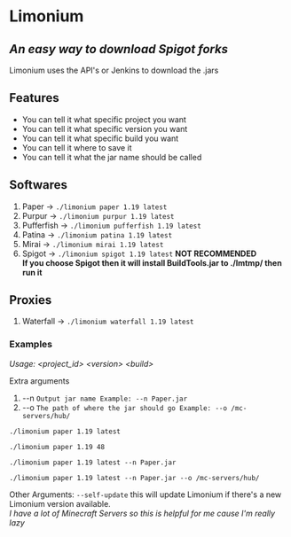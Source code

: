 # Limonium

## _An easy way to download Spigot forks_

Limonium uses the API's or Jenkins to download the .jars

## Features

- You can tell it what specific project you want
- You can tell it what specific version you want
- You can tell it what specific build you want
- You can tell it where to save it
- You can tell it what the jar name should be called

## Softwares

1. Paper -> `./limonium paper 1.19 latest`
2. Purpur -> `./limonium purpur 1.19 latest`
3. Pufferfish -> `./limonium pufferfish 1.19 latest`
4. Patina -> `./limonium patina 1.19 latest`
5. Mirai -> `./limonium mirai 1.19 latest`
6. Spigot -> `./limonium spigot 1.19 latest` **NOT RECOMMENDED**\
__If you choose Spigot then it will install BuildTools.jar to ./lmtmp/ then run it__

## Proxies

1. Waterfall -> `./limonium waterfall 1.19 latest`

### Examples

*Usage: &lt;project_id&gt; &lt;version&gt; &lt;build&gt;*

Extra arguments

1. --n `Output jar name Example: --n Paper.jar`
2. --o `The path of where the jar should go Example: --o /mc-servers/hub/`

```
./limonium paper 1.19 latest
```

```
./limonium paper 1.19 48
```

```
./limonium paper 1.19 latest --n Paper.jar
```

```
./limonium paper 1.19 latest --n Paper.jar --o /mc-servers/hub/
```

Other Arguments:
`--self-update` this will update Limonium if there's a new Limonium version available.\
*I have a lot of Minecraft Servers so this is helpful for me cause I'm really lazy*
